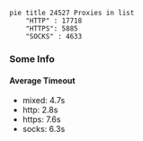 
```mermaid
pie title 24527 Proxies in list
    "HTTP" : 17718
    "HTTPS": 5885
    "SOCKS" : 4633
```

### Some Info
#### Average Timeout

- mixed: 4.7s
- http: 2.8s
- https: 7.6s
- socks: 6.3s